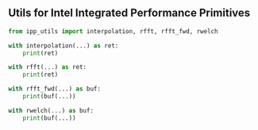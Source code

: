 ## Utils for Intel Integrated Performance Primitives
```python
from ipp_utils import interpolation, rfft, rfft_fwd, rwelch

with interpolation(...) as ret:
    print(ret)

with rfft(...) as ret:
    print(ret)

with rfft_fwd(...) as buf:
    print(buf(...))

with rwelch(...) as buf:
    print(buf(...))
```